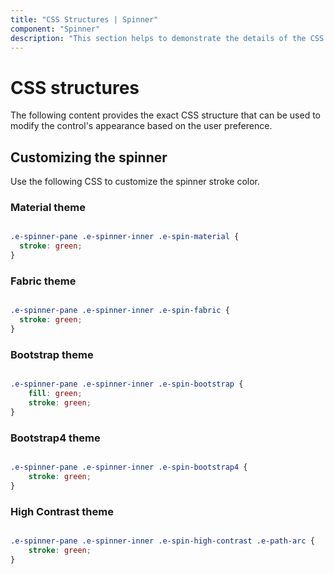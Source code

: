 ```yaml
---
title: "CSS Structures | Spinner"
component: "Spinner"
description: "This section helps to demonstrate the details of the CSS structures in the Essential JS 2 Spinner control"
---
```


# CSS structures

The following content provides the exact CSS structure that can be used to modify the control's appearance based on the user preference.

## Customizing the spinner

Use the following CSS to customize the spinner stroke color.

### Material theme

```CSS

.e-spinner-pane .e-spinner-inner .e-spin-material {
  stroke: green;
}

```

### Fabric theme

```CSS

.e-spinner-pane .e-spinner-inner .e-spin-fabric {
  stroke: green;
}

```

### Bootstrap theme

```CSS

.e-spinner-pane .e-spinner-inner .e-spin-bootstrap {
    fill: green;
    stroke: green;
}

```

### Bootstrap4 theme

```CSS

.e-spinner-pane .e-spinner-inner .e-spin-bootstrap4 {
    stroke: green;
}

```

### High Contrast theme

```CSS

.e-spinner-pane .e-spinner-inner .e-spin-high-contrast .e-path-arc {
    stroke: green;
}

```